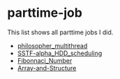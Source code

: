 # parttime-job
This list shows all parttime jobs I did.

- [philosopher_multithread](https://github.com/ParttimeWorks/philosopher_multithread)
- [SSTF-alpha_HDD_scheduling](https://github.com/ParttimeWorks/SSTF-alpha_HDD_scheduling)
- [Fibonnaci_Number](https://github.com/ParttimeWorks/Fibonnaci_Number)
- [Array-and-Structure](https://github.com/ParttimeWorks/Array-and-Structure)
